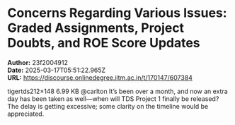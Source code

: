 # Concerns Regarding Various Issues: Graded Assignments, Project Doubts, and ROE Score Updates

**Author:** 23f2004912  
**Date:** 2025-03-17T05:51:22.965Z  
**URL:** https://discourse.onlinedegree.iitm.ac.in/t/170147/607384

tigertds212×148 6.99 KB
@carlton It’s been over a month, and now an extra day has been taken as well—when will TDS Project 1 finally be released? The delay is getting excessive; some clarity on the timeline would be appreciated.
